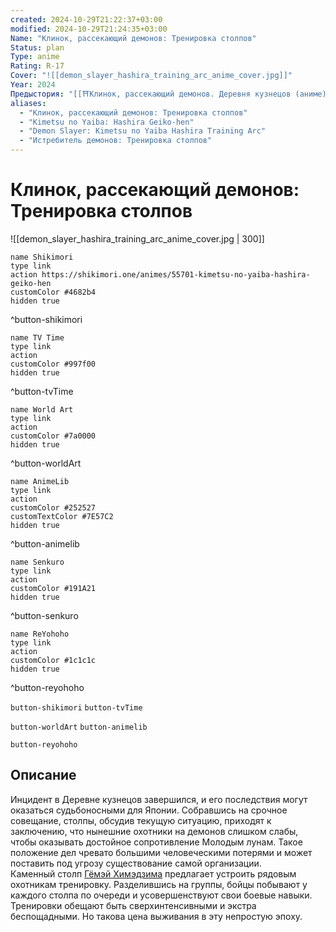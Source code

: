 ```yaml
---
created: 2024-10-29T21:22:37+03:00
modified: 2024-10-29T21:24:35+03:00
Name: "Клинок, рассекающий демонов: Тренировка столпов"
Status: plan
Type: anime
Rating: R-17
Cover: "![[demon_slayer_hashira_training_arc_anime_cover.jpg]]"
Year: 2024
Предыстория: "[[⛩️Клинок, рассекающий демонов. Деревня кузнецов (аниме)]]"
aliases:
  - "Клинок, рассекающий демонов: Тренировка столпов"
  - "Kimetsu no Yaiba: Hashira Geiko-hen"
  - "Demon Slayer: Kimetsu no Yaiba Hashira Training Arc"
  - "Истребитель демонов: Тренировка столпов"
---
```


# Клинок, рассекающий демонов: Тренировка столпов

![[demon_slayer_hashira_training_arc_anime_cover.jpg | 300]]

```button
name Shikimori
type link
action https://shikimori.one/animes/55701-kimetsu-no-yaiba-hashira-geiko-hen
customColor #4682b4
hidden true
```
^button-shikimori

```button
name TV Time
type link
action 
customColor #997f00
hidden true
```
^button-tvTime

```button
name World Art
type link
action 
customColor #7a0000
hidden true
```
^button-worldArt

```button
name AnimeLib
type link
action 
customColor #252527
customTextColor #7E57C2
hidden true
```
^button-animelib

```button
name Senkuro
type link
action 
customColor #191A21
hidden true
```
^button-senkuro

```button
name ReYohoho
type link
action 
customColor #1c1c1c
hidden true
```
^button-reyohoho



`button-shikimori` `button-tvTime`

`button-worldArt` `button-animelib`

`button-reyohoho`

## Описание

Инцидент в Деревне кузнецов завершился, и его последствия могут оказаться судьбоносными для Японии. Собравшись на срочное совещание, столпы, обсудив текущую ситуацию, приходят к заключению, что нынешние охотники на демонов слишком слабы, чтобы оказывать достойное сопротивление Молодым лунам. Такое положение дел чревато большими человеческими потерями и может поставить под угрозу существование самой организации.   
Каменный столп [Гёмэй Химэдзима](https://shikimori.one/characters/151146-gyoumei-himejima) предлагает устроить рядовым охотникам тренировку. Разделившись на группы, бойцы побывают у каждого столпа по очереди и усовершенствуют свои боевые навыки. Тренировки обещают быть сверхинтенсивными и экстра беспощадными. Но такова цена выживания в эту непростую эпоху.
